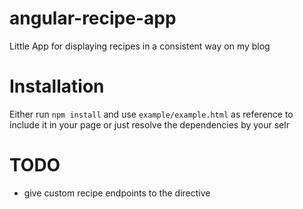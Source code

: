 # angular-recipe-app
Little App for displaying recipes in a consistent way on my blog

# Installation

Either run `npm install` and use `example/example.html` as reference to include it in your page or just resolve the dependencies by your selr

# TODO
* give custom recipe endpoints to the directive

